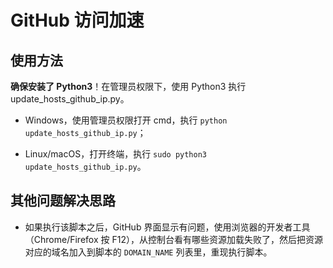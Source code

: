 # GitHub 访问加速

## 使用方法

**确保安装了 Python3**！在管理员权限下，使用 Python3 执行 update_hosts_github_ip.py。

- Windows，使用管理员权限打开 cmd，执行 `python update_hosts_github_ip.py`；

- Linux/macOS，打开终端，执行 `sudo python3 update_hosts_github_ip.py`。

## 其他问题解决思路

- 如果执行该脚本之后，GitHub 界面显示有问题，使用浏览器的开发者工具（Chrome/Firefox 按 F12），从控制台看有哪些资源加载失败了，然后把资源对应的域名加入到脚本的 `DOMAIN_NAME` 列表里，重现执行脚本。